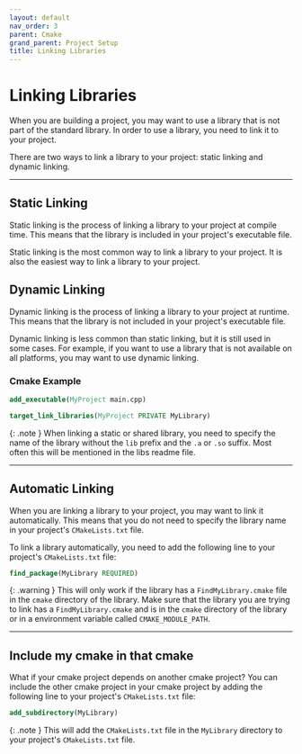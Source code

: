 ```yaml
---
layout: default
nav_order: 3
parent: Cmake
grand_parent: Project Setup
title: Linking Libraries
---
```


# Linking Libraries

When you are building a project, you may want to use a library that is not part of the standard library. In order to use a library, you need to link it to your project.

There are two ways to link a library to your project: static linking and dynamic linking.

---

## Static Linking

Static linking is the process of linking a library to your project at compile time. This means that the library is included in your project's executable file.

Static linking is the most common way to link a library to your project. It is also the easiest way to link a library to your project.

## Dynamic Linking

Dynamic linking is the process of linking a library to your project at runtime. This means that the library is not included in your project's executable file.

Dynamic linking is less common than static linking, but it is still used in some cases. For example, if you want to use a library that is not available on all platforms, you may want to use dynamic linking.

### Cmake Example


```cmake
add_executable(MyProject main.cpp)

target_link_libraries(MyProject PRIVATE MyLibrary)
```

{: .note }
When linking a static or shared library, you need to specify the name of the library without the `lib` prefix and the `.a` or `.so` suffix.
Most often this will be mentioned in the libs readme file.

---

## Automatic Linking

When you are linking a library to your project, you may want to link it automatically. This means that you do not need to specify the library name in your project's `CMakeLists.txt` file.

To link a library automatically, you need to add the following line to your project's `CMakeLists.txt` file:

```cmake
find_package(MyLibrary REQUIRED)
```

{: .warning }
This will only work if the library has a `FindMyLibrary.cmake` file in the `cmake` directory of the library.
Make sure that the library you are trying to link has a `FindMyLibrary.cmake` and is in the `cmake` directory of the library or in a environment variable called `CMAKE_MODULE_PATH`.

---

## Include my cmake in that cmake

What if your cmake project depends on another cmake project? You can include the other cmake project in your cmake project by adding the following line to your project's `CMakeLists.txt` file: 

```cmake
add_subdirectory(MyLibrary)
```

{: .note }
This will add the `CMakeLists.txt` file in the `MyLibrary` directory to your project's `CMakeLists.txt` file.